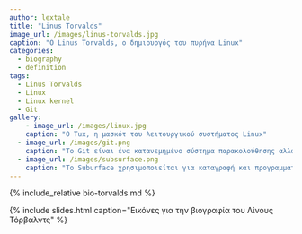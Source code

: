 ```yaml
---
author: lextale
title: "Linus Torvalds"
image_url: /images/linus-torvalds.jpg
caption: "O Linus Torvalds, ο δημιουργός του πυρήνα Linux"
categories:
  - biography
  - definition
tags:
  - Linus Torvalds
  - Linux
  - Linux kernel
  - Git
gallery:
    - image_url: /images/linux.jpg
    caption: "O Tux, η μασκότ του λειτουργικού συστήματος Linux"
  - image_url: /images/git.png
    caption: "Το Git είναι ένα κατανεμημένο σύστημα παρακολούθησης αλλαγών στον πηγαίο κώδικα κατά την ανάπτυξη λογισμικού για συντονισμό της εργασίας μεταξύ προγραμματιστών και γενικά την παρακολούθηση αλλαγών σε αρχεία."
  - image_url: /images/subsurface.png
    caption: "Το Suburface χρησιμοποιείται για καταγραφή και προγραμματισμό καταδύσεων"
---
```


{% include_relative bio-torvalds.md %}

{% include slides.html caption="Εικόνες για την βιογραφία του Λίνους Τόρβαλντς" %}
